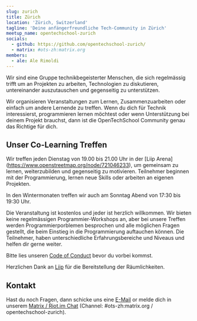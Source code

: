 ```yaml
---
slug: zurich
title: Zürich
location: 'Zürich, Switzerland'
tagline: 'Deine anfängerfreundliche Tech-Community in Zürich'
meetup_name: opentechschool-zurich
socials:
  - github: https://github.com/opentechschool-zurich/
  - matrix: #ots-zh:matrix.org
members:
  - ale: Ale Rimoldi
---
```


Wir sind eine Gruppe technikbegeisterter Menschen, die sich regelmässig trifft um an Projekten zu arbeiten, Technologien zu diskutieren, untereinander auszutauschen und gegenseitig zu unterstützen.

Wir organisieren Veranstaltungen zum Lernen, Zusammenzuarbeiten oder einfach um andere Lernende zu treffen. Wenn du dich für Technik interessierst, programmieren lernen möchtest oder wenn Unterstützung bei deinem Projekt brauchst, dann ist die OpenTechSchool Community genau das Richtige für dich.

## Unser Co-Learning Treffen

Wir treffen jeden Dienstag von 19.00 bis 21.00 Uhr in der [Liip Arena] (https://www.openstreetmap.org/node/721046233), um gemeinsam zu lernen, weiterzubilden und gegenseitig zu motivieren. Teilnehmer beginnen mit der Programmierung, lernen neue Skills oder arbeiten an eigenen Projekten.

In den Wintermonaten treffen wir auch am Sonntag Abend von 17:30 bis 19:30 Uhr.

Die Veranstaltung ist kostenlos und jeder ist herzlich willkommen. Wir bieten keine regelmässigen Programmier-Workshops an, aber bei unsere Treffen werden Programmierporblemen besprochen und alle möglichen Fragen gestellt, die beim Einstieg in die Programmierung auftauchen können. Die Teilnehmer, haben unterschiedliche Erfahrungsbereiche und Niveaus und helfen dir gerne weiter.

Bitte lies unseren [Code of Conduct]({{site.baseurl}}/code-of-conduct/) bevor du vorbei kommst.

Herzlichen Dank an [Liip](https://liip.ch) für die Bereitstellung der Räumlichkeiten.


## Kontakt

Hast du noch Fragen, dann schicke uns eine [E-Mail](mailto:team.zurich@opentechschool.org) or melde dich in unserem [Matrix / Riot.im Chat](https://riot.im/app/#/room/!QfxBFKxPagVsgBPhpa:matrix.org?via=matrix.org) (Channel: #ots-zh:matrix.org / opentechschool-zurich).
